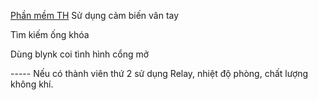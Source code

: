 [Phần mềm TH](https://1drv.ms/u/s!ApRDEniQwnjolddPQiCrfwgT6lndpQ?e=ZsIhYu)
Sử dụng cảm biến vân tay

Tìm kiếm ống khóa

Dùng blynk coi tình hình cổng mở

----- Nếu có thành viên thứ 2 sử dụng 
Relay, nhiệt độ phòng, chất lượng không khí.